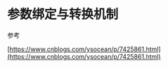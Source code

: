 # 参数绑定与转换机制

参考

[https://www.cnblogs.com/ysocean/p/7425861.html](https://www.cnblogs.com/ysocean/p/7425861.html)

